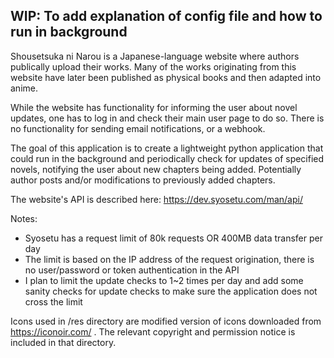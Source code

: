 ## WIP: To add explanation of config file and how to run in background

Shousetsuka ni Narou is a Japanese-language website where authors publically upload their works. Many of the works originating from this website have later been published as physical books and then adapted into anime.

While the website has functionality for informing the user about novel updates, one has to log in and check their main user page to do so. There is no functionality for sending email notifications, or a webhook.

The goal of this application is to create a lightweight python application that could run in the background and periodically check for updates of specified novels, notifying the user about new chapters being added. Potentially author posts and/or modifications to previously added chapters.

The website's API is described here: https://dev.syosetu.com/man/api/

Notes:

- Syosetu has a request limit of 80k requests OR 400MB data transfer per day
- The limit is based on the IP address of the request origination, there is no user/password or token authentication in the API
- I plan to limit the update checks to 1~2 times per day and add some sanity checks for update checks to make sure the application does not cross the limit

Icons used in /res directory are modified version of icons downloaded from https://iconoir.com/ . The relevant copyright and permission notice is included in that directory.

